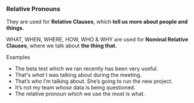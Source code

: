### Relative Pronouns
They are used for **Relative Clauses**, which **tell us more about people and things.**

WHAT, WHEN, WHERE, HOW, WHO & WHY are used for **Nominal Relative Clauses**, where we talk about **the thing that.**

Examples
- The beta test *which* we ran recently has been very useful.
- That's *what* I was talking about during the meeting.
- That’s *who* I’m talking about. She’s going to run the new project.
- It’s not my team *whose* data is being questioned.
- The relative pronoun *which* we use the most is what.

